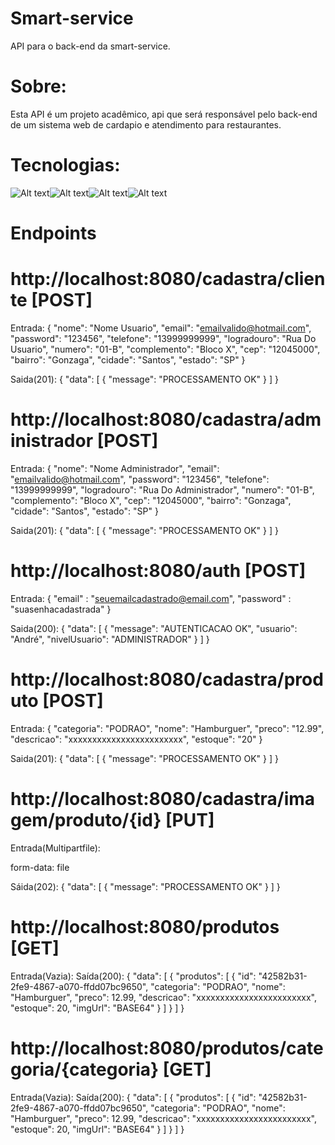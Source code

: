 # Smart-service
API para o back-end da smart-service.

# Sobre:
Esta API é um projeto acadêmico, api que será responsável pelo back-end
de um sistema web de cardapio e atendimento para restaurantes.

# Tecnologias:

![Alt text](https://1.bp.blogspot.com/-QXQ_jdU0Frs/V46c6ImU4JI/AAAAAAAAAkM/u0xcOFxDC1gCJFc-36VOX_Ioc7pVpDOHACLcB/s200/Java%2BRuntime%2BEnvironment.png)![Alt text](https://www.dariawan.com/media/images/tutorial-spring-logo.width-400.png)![Alt text](https://pngimg.com/uploads/mysql/mysql_PNG9.png)![Alt text](https://cloudnesil.com/wp-content/uploads/2018/12/docker.png)

# Endpoints

# http://localhost:8080/cadastra/cliente [POST]

Entrada:
{
    "nome": "Nome Usuario",
    "email": "emailvalido@hotmail.com",
    "password": "123456",
    "telefone": "13999999999",
    "logradouro": "Rua Do Usuario",
    "numero": "01-B",
    "complemento": "Bloco X",
    "cep": "12045000",
    "bairro": "Gonzaga",
    "cidade": "Santos",
    "estado": "SP"
}


Saida(201):
{
    "data": [
        {
            "message": "PROCESSAMENTO OK"
        }
    ]
}

# http://localhost:8080/cadastra/administrador [POST]

Entrada:
{
    "nome": "Nome Administrador",
    "email": "emailvalido@hotmail.com",
    "password": "123456",
    "telefone": "13999999999",
    "logradouro": "Rua Do Administrador",
    "numero": "01-B",
    "complemento": "Bloco X",
    "cep": "12045000",
    "bairro": "Gonzaga",
    "cidade": "Santos",
    "estado": "SP"
}

Saida(201):
{
    "data": [
        {
            "message": "PROCESSAMENTO OK"
        }
    ]
}

# http://localhost:8080/auth [POST]

Entrada:
{
    "email" : "seuemailcadastrado@email.com",
    "password" : "suasenhacadastrada"
}


Saida(200):
{
    "data": [
        {
            "message": "AUTENTICACAO OK",
            "usuario": "André",
            "nivelUsuario": "ADMINISTRADOR"
        }
    ]
}

# http://localhost:8080/cadastra/produto [POST]

Entrada:
{
    "categoria": "PODRAO",
    "nome": "Hamburguer",
    "preco": "12.99",
    "descricao": "xxxxxxxxxxxxxxxxxxxxxxxx",
    "estoque": "20"
}


Saida(201):
{
    "data": [
        {
            "message": "PROCESSAMENTO OK"
        }
    ]
}

# http://localhost:8080/cadastra/imagem/produto/{id} [PUT]

Entrada(Multipartfile):

form-data: file

Sáida(202):
{
    "data": [
        {
            "message": "PROCESSAMENTO OK"
        }
    ]
}

# http://localhost:8080/produtos [GET]

Entrada(Vazia):
Saída(200):
{
    "data": [
        {
            "produtos": [
                {
                    "id": "42582b31-2fe9-4867-a070-ffdd07bc9650",
                    "categoria": "PODRAO",
                    "nome": "Hamburguer",
                    "preco": 12.99,
                    "descricao": "xxxxxxxxxxxxxxxxxxxxxxxx",
                    "estoque": 20,
                    "imgUrl": "BASE64"
                }
            ]
        }
    ]
}

# http://localhost:8080/produtos/categoria/{categoria} [GET]

Entrada(Vazia):
Saída(200):
{
    "data": [
        {
            "produtos": [
                {
                    "id": "42582b31-2fe9-4867-a070-ffdd07bc9650",
                    "categoria": "PODRAO",
                    "nome": "Hamburguer",
                    "preco": 12.99,
                    "descricao": "xxxxxxxxxxxxxxxxxxxxxxxx",
                    "estoque": 20,
                    "imgUrl": "BASE64"
                }
            ]
        }
    ]
}


